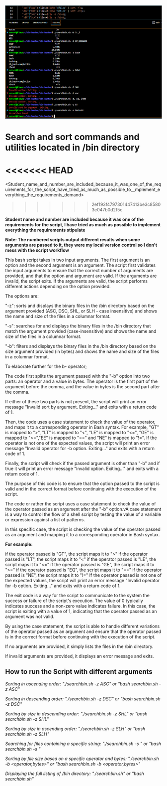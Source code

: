 ![alt text](img/working_bin_hunter.PNG)

# Search and sort commands and utilities located in /bin directory

<<<<<<< HEAD
=======

<Student_name_and_number_are_included_because_it_was_one_of_the_requirements_for_the_script_have_tried_as_much_as_possible_to__mplement_everything_the_requirements_demand>
>>>>>>> 2ef193f4797301447413be3c85803e047b0d2f5c

**Student name and number are included because it was one of the requirements for the script, I have tried as much as possible to implement everything the requirements stipulate**

**Note: The numbered scripts output different results when some arguments are passed to it, they were my local version control so I don't mess with the script workflow**

This bash script takes in two input arguments. The first argument is an option and the second argument is an argument. The script first validates the input arguments to ensure that the correct number of arguments are provided, and that the option and argument are valid. If the arguments are invalid, the script exits. If the arguments are valid, the script performs different actions depending on the option provided.

The options are:

"-z": sorts and displays the binary files in the /bin directory based on the argument provided (ASC, DSC, SHL, or SLH - case insensitive) and shows the name and size of the files in a columnar format.

"-s": searches for and displays the binary files in the /bin directory that match the argument provided (case-insensitive) and shows the name and size of the files in a columnar format.

"-b": filters and displays the binary files in the /bin directory based on the size argument provided (in bytes) and shows the name and size of the files in a columnar format.

To elaborate further for the b- operator;

The code first splits the argument passed with the "-b" option into two parts: an operator and a value in bytes. The operator is the first part of the argument before the comma, and the value in bytes is the second part after the comma.

If either of these two parts is not present, the script will print an error message "Invalid sort by argument. Exiting..." and exits with a return code of 1.

Then, the code uses a case statement to check the value of the operator, and maps it to a corresponding operator in Bash syntax. For example, "GT" is mapped to ">", "LT" is mapped to "<", "LE" is mapped to "<=", "GE" is mapped to ">=","EE" is mapped to "==" and "NE" is mapped to "!=". If the operator is not one of the expected values, the script will print an error message "Invalid operator for -b option. Exiting..." and exits with a return code of 1.

Finally, the script will check if the passed argument is other than "-b" and if true it will print an error message "Invalid option. Exiting..." and exits with a return code of 1.

The purpose of this code is to ensure that the option passed to the script is valid and in the correct format before continuing with the execution of the script.

The code or rather the script uses a case statement to check the value of the operator passed as an argument after the "-b" option.vA case statement is a way to control the flow of a shell script by testing the value of a variable or expression against a list of patterns.

In this specific case, the script is checking the value of the operator passed as an argument and mapping it to a corresponding operator in Bash syntax.

**For example:**

if the operator passed is "GT", the script maps it to ">"
if the operator passed is "LT", the script maps it to "<"
if the operator passed is "LE", the script maps it to "<="
if the operator passed is "GE", the script maps it to ">="
if the operator passed is "EQ", the script maps it to "=="
if the operator passed is "NE", the script maps it to "!="
If the operator passed is not one of the expected values, the script will print an error message "Invalid operator for -b option. Exiting..." and exits with a return code of 1.

The exit code is a way for the script to communicate to the system the success or failure of the script's execution. The value of 0 typically indicates success and a non-zero value indicates failure. In this case, the script is exiting with a value of 1, indicating that the operator passed as an argument was not valid.

By using the case statement, the script is able to handle different variations of the operator passed as an argument and ensure that the operator passed is in the correct format before continuing with the execution of the script.

If no arguments are provided, it simply lists the files in the /bin directory.

If invalid arguments are provided, it displays an error message and exits.

## How to run the Script with different arguments

*Sorting in ascending order: "./searchbin.sh -z ASC" or "bash searchbin.sh -z ASC"* <case-insensitive>

*Sorting in descending order: "./searchbin.sh -z DSC" or "bash searchbin.sh -z DSC"* <case-insensitive>

*Sorting by size in descending order: "./searchbin.sh -z SHL" or "bash searchbin.sh -z SHL"* <case-insensitive>

*Sorting by size in ascending order: "./searchbin.sh -z SLH" or "bash searchbin.sh -z SLH"*

*Searching for files containing a specific string: "./searchbin.sh -s <string>" or "bash searchbin.sh -s <string>"*

*Sorting by file size based on a specific operator and bytes: "./searchbin.sh -b <operator,bytes>" or "bash searchbin.sh -b <operator,bytes>"*

*Displaying the full listing of /bin directory: "./searchbin.sh" or "bash searchbin.sh"*
